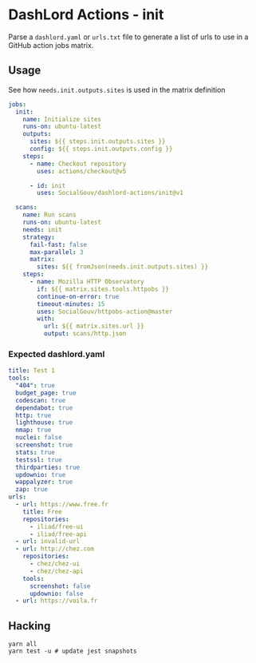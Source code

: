 # DashLord Actions - init

Parse a `dashlord.yaml` or `urls.txt` file to generate a list of urls to use in a GitHub action jobs matrix.

## Usage

See how `needs.init.outputs.sites` is used in the matrix definition

```yaml
jobs:
  init:
    name: Initialize sites
    runs-on: ubuntu-latest
    outputs:
      sites: ${{ steps.init.outputs.sites }}
      config: ${{ steps.init.outputs.config }}
    steps:
      - name: Checkout repository
        uses: actions/checkout@v5

      - id: init
        uses: SocialGouv/dashlord-actions/init@v1

  scans:
    name: Run scans
    runs-on: ubuntu-latest
    needs: init
    strategy:
      fail-fast: false
      max-parallel: 3
      matrix:
        sites: ${{ fromJson(needs.init.outputs.sites) }}
    steps:
      - name: Mozilla HTTP Observatory
        if: ${{ matrix.sites.tools.httpobs }}
        continue-on-error: true
        timeout-minutes: 15
        uses: SocialGouv/httpobs-action@master
        with:
          url: ${{ matrix.sites.url }}
          output: scans/http.json
```

### Expected dashlord.yaml

```yaml
title: Test 1
tools:
  "404": true
  budget_page: true
  codescan: true
  dependabot: true
  http: true
  lighthouse: true
  nmap: true
  nuclei: false
  screenshot: true
  stats: true
  testssl: true
  thirdparties: true
  updownio: true
  wappalyzer: true
  zap: true
urls:
  - url: https://www.free.fr
    title: Free
    repositories:
      - iliad/free-ui
      - iliad/free-api
  - url: invalid-url
  - url: http://chez.com
    repositories:
      - chez/chez-ui
      - chez/chez-api
    tools:
      screenshot: false
      updownio: false
  - url: https://voila.fr
```

## Hacking

```shell
yarn all
yarn test -u # update jest snapshots
```
